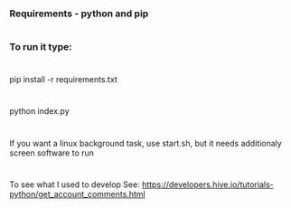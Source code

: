 ### Requirements - python and pip 
#
### To run it type:
#
pip install -r requirements.txt
#
python index.py
#
If you want a linux background task, use start.sh, but it needs additionaly screen software to run 
#
To see what I used to develop See: https://developers.hive.io/tutorials-python/get_account_comments.html
